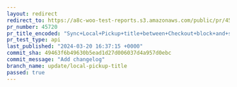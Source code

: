 ```yaml
---
layout: redirect
redirect_to: https://a8c-woo-test-reports.s3.amazonaws.com/public/pr/45720/api/index.html
pr_number: 45720
pr_title_encoded: "Sync+Local+Pickup+title+between+Checkout+block+and+shipping+settings+UI+and+vice%2Fversa"
pr_test_type: api
last_published: "2024-03-20 16:37:15 +0000"
commit_sha: 49463f6b49630b5ead1d27d006037d4a957d0ebc
commit_message: "Add changelog"
branch_name: update/local-pickup-title
passed: true
---
```

